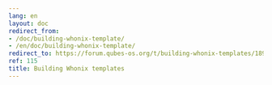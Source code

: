 ```yaml
---
lang: en
layout: doc
redirect_from:
- /doc/building-whonix-template/
- /en/doc/building-whonix-template/
redirect_to: https://forum.qubes-os.org/t/building-whonix-templates/18981
ref: 115
title: Building Whonix templates
---
```

